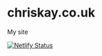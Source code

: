 # chriskay.co.uk
My site

[![Netlify Status](https://api.netlify.com/api/v1/badges/c21d7343-f007-4a8b-afff-8ec2b8c06378/deploy-status)](https://app.netlify.com/sites/chriskay/deploys)

